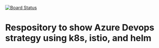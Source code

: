 [![Board Status](https://dev.azure.com/test-prom/708c4a62-c746-4a84-a2a4-087bb6133730/f7fdd9f0-d6b6-4f5a-81e7-4fe30745d592/_apis/work/boardbadge/bac93791-29c8-45bb-b185-dc8ba84b14cf)](https://dev.azure.com/test-prom/708c4a62-c746-4a84-a2a4-087bb6133730/_boards/board/t/f7fdd9f0-d6b6-4f5a-81e7-4fe30745d592/Microsoft.RequirementCategory)
# Respository to show Azure Devops strategy using k8s, istio, and helm

